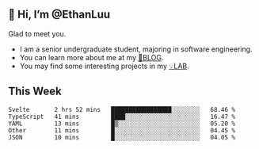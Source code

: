 ## 👋 Hi, I’m @EthanLuu

Glad to meet you.

- I am a senior undergraduate student, majoring in software engineering.
- You can learn more about me at my [📝BLOG](https://blog.ethanloo.cn).
- You may find some interesting projects in my [💡LAB](https://lab.ethanloo.cn).

## This Week
<!--START_SECTION:waka-->
```text
Svelte       2 hrs 52 mins   █████████████████░░░░░░░░   68.46 % 
TypeScript   41 mins         ████░░░░░░░░░░░░░░░░░░░░░   16.47 % 
YAML         13 mins         █▒░░░░░░░░░░░░░░░░░░░░░░░   05.20 % 
Other        11 mins         █░░░░░░░░░░░░░░░░░░░░░░░░   04.45 % 
JSON         10 mins         █░░░░░░░░░░░░░░░░░░░░░░░░   04.05 % 
```
<!--END_SECTION:waka-->
